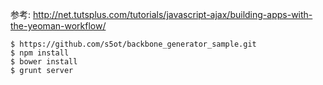 参考:
http://net.tutsplus.com/tutorials/javascript-ajax/building-apps-with-the-yeoman-workflow/

```
$ https://github.com/s5ot/backbone_generator_sample.git
$ npm install
$ bower install
$ grunt server
```
